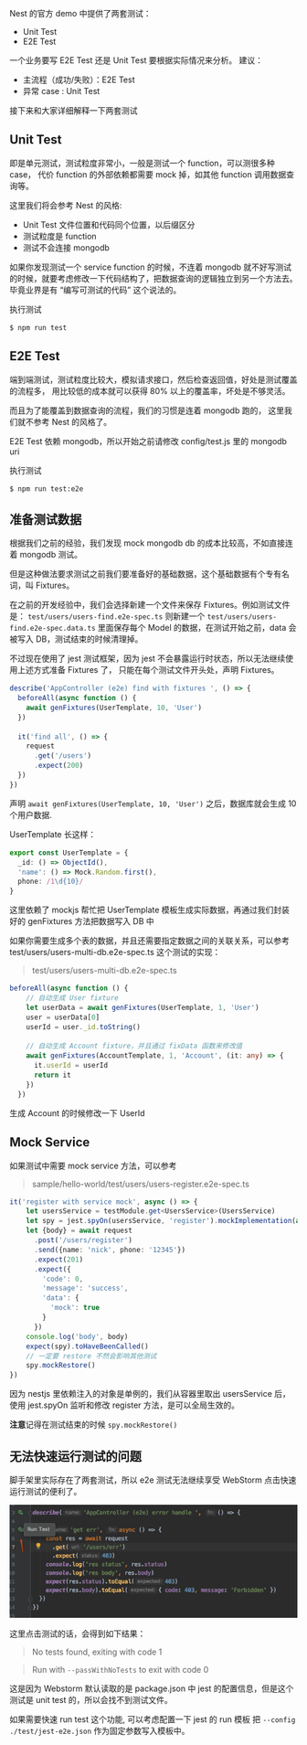 Nest 的官方 demo 中提供了两套测试：

- Unit Test
- E2E Test

一个业务要写 E2E Test 还是 Unit Test 要根据实际情况来分析。
建议：
- 主流程（成功/失败）：E2E Test
- 异常 case : Unit Test

接下来和大家详细解释一下两套测试

## Unit Test
即是单元测试，测试粒度非常小，一般是测试一个 function，可以测很多种 case，
代价 function 的外部依赖都需要 mock 掉，如其他 function 调用数据查询等。

这里我们将会参考 Nest 的风格:
- Unit Test 文件位置和代码同个位置，以后缀区分
- 测试粒度是 function
- 测试不会连接 mongodb

如果你发现测试一个 service function 的时候，不连着  mongodb 就不好写测试的时候，就要考虑修改一下代码结构了，把数据查询的逻辑独立到另一个方法去。
毕竟业界是有 “编写可测试的代码” 这个说法的。

执行测试
```bash
$ npm run test
```

## E2E Test
端到端测试，测试粒度比较大，模拟请求接口，然后检查返回值，好处是测试覆盖的流程多，
用比较低的成本就可以获得 80% 以上的覆盖率，坏处是不够灵活。

而且为了能覆盖到数据查询的流程，我们的习惯是连着 mongodb 跑的，
这里我们就不参考  Nest 的风格了。

E2E Test 依赖 mongodb，所以开始之前请修改 config/test.js 里的 mongodb uri

执行测试

```bash
$ npm run test:e2e
```

## 准备测试数据
根据我们之前的经验，我们发现 mock mongodb db 的成本比较高，不如直接连着 mongodb 测试。

但是这种做法要求测试之前我们要准备好的基础数据，这个基础数据有个专有名词，叫 Fixtures。

在之前的开发经验中，我们会选择新建一个文件来保存 Fixtures。例如测试文件是：
`test/users/users-find.e2e-spec.ts`
则新建一个
`test/users/users-find.e2e-spec.data.ts`
里面保存每个 Model 的数据，在测试开始之前，data 会被写入 DB，测试结束的时候清理掉。

不过现在使用了 jest 测试框架，因为 jest 不会暴露运行时状态，所以无法继续使用上述方式准备 Fixtures 了，
只能在每个测试文件开头处，声明 Fixtures。

```ts
describe('AppController (e2e) find with fixtures ', () => {
  beforeAll(async function () {
    await genFixtures(UserTemplate, 10, 'User')
  })

  it('find all', () => {
    request
      .get('/users')
      .expect(200)
  })
})
```

声明 `await genFixtures(UserTemplate, 10, 'User')` 之后，数据库就会生成 10 个用户数据.

UserTemplate 长这样：
```ts
export const UserTemplate = {
  _id: () => ObjectId(),
  'name': () => Mock.Random.first(),
  phone: /1\d{10}/
}
```
这里依赖了 mockjs 帮忙把 UserTemplate 模板生成实际数据，再通过我们封装好的 genFixtures 方法把数据写入 DB 中

如果你需要生成多个表的数据，并且还需要指定数据之间的关联关系，可以参考 test/users/users-multi-db.e2e-spec.ts 这个测试的实现：

> test/users/users-multi-db.e2e-spec.ts

```ts
beforeAll(async function () {
    // 自动生成 User fixture
    let userData = await genFixtures(UserTemplate, 1, 'User')
    user = userData[0]
    userId = user._id.toString()

    // 自动生成 Account fixture，并且通过 fixData 函数来修改值
    await genFixtures(AccountTemplate, 1, 'Account', (it: any) => {
      it.userId = userId
      return it
    })
  })
```
生成 Account  的时候修改一下 UserId

## Mock Service
如果测试中需要 mock service 方法，可以参考

> sample/hello-world/test/users/users-register.e2e-spec.ts

```ts
it('register with service mock', async () => {
    let usersService = testModule.get<UsersService>(UsersService)
    let spy = jest.spyOn(usersService, 'register').mockImplementation(async () => ({mock: true} as any))
    let {body} = await request
      .post('/users/register')
      .send({name: 'nick', phone: '12345'})
      .expect(201)
      .expect({
        'code': 0,
        'message': 'success',
        'data': {
          'mock': true
        }
      })
    console.log('body', body)
    expect(spy).toHaveBeenCalled()
    // 一定要 restore 不然会影响其他测试
    spy.mockRestore()
})
```
因为 nestjs 里依赖注入的对象是单例的，我们从容器里取出 usersService 后，
使用 jest.spyOn 监听和修改 register 方法，是可以全局生效的。

**注意**记得在测试结束的时候 `spy.mockRestore()`

## 无法快速运行测试的问题
脚手架里实际存在了两套测试，所以 e2e 测试无法继续享受 WebStorm 点击快速运行测试的便利了。

![](./images/ws-run-test.png)

这里点击测试的话，会得到如下结果：

> No tests found, exiting with code 1

> Run with `--passWithNoTests` to exit with code 0

这是因为 Webstorm 默认读取的是 package.json 中 jest 的配置信息，但是这个测试是 unit test 的，所以会找不到测试文件。

如果需要快速 run  test 这个功能, 可以考虑配置一下 jest 的 run 模板
把 `--config ./test/jest-e2e.json` 作为固定参数写入模板中。

